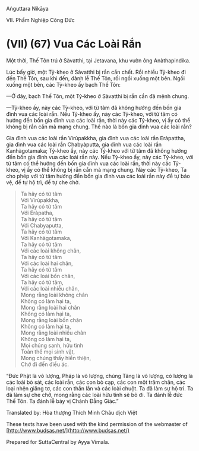 Aṅguttara Nikāya

VII. Phẩm Nghiệp Công Ðức

# (VII) (67) Vua Các Loài Rắn

Một thời, Thế Tôn trú ở Sàvatthi, tại Jetavana, khu vườn ông Anàthapindika.

Lúc bấy giờ, một Tỷ-kheo ở Sàvatthi bị rắn cắn chết. Rồi nhiều Tỷ-kheo đi đến Thế Tôn, sau khi đến, đảnh lễ Thế Tôn, rồi ngồi xuống một bên. Ngồi xuống một bên, các Tỷ-kheo ấy bạch Thế Tôn:

—Ở đây, bạch Thế Tôn, một Tỷ-kheo ở Sàvatthi bị rắn cắn đã mệnh chung.

—Tỷ-kheo ấy, này các Tỷ-kheo, với từ tâm đã không hướng đến bốn gia đình vua các loài rắn. Nếu Tỷ-kheo ấy, này các Tỷ-kheo, với từ tâm có hướng đến bốn gia đình vua các loài rắn, thời này các Tỷ-kheo, vị ấy có thể không bị rắn cắn mà mạng chung. Thế nào là bốn gia đình vua các loài rắn?

Gia đình vua các loài rắn Virùpakkha, gia đình vua các loài rắn Eràpattha, gia đình vua các loài rắn Chabyàputta, gia đình vua các loài rắn Kanhàgotamaka; Tỷ-kheo ấy, này các Tỷ-kheo với từ tâm đã không hướng đến bốn gia đình vua các loài rắn này. Nếu Tỷ-kheo ấy, này các Tỷ-kheo, với từ tâm có thể hướng đến bốn gia đình vua các loài rắn, thời này các Tỷ-kheo, vị ấy có thể không bị rắn cắn mà mạng chung. Này các Tỷ-kheo, Ta cho phép với từ tâm hướng đến bốn gia đình vua các loài rắn này để tự bảo vệ, để tự hộ trì, để tự che chở.

> Ta hãy có từ tâm  
> Với Virùpakkha,  
> Ta hãy có từ tâm  
> Với Eràpatha,  
> Ta hãy có từ tâm  
> Với Chabyaputta,  
> Ta hãy có từ tâm  
> Với Kanhàgotamaka,  
> Ta hãy có từ tâm  
> Với các loài không chân,  
> Ta hãy có từ tâm  
> Với các loài hai chân,  
> Ta hãy có từ tâm  
> Với các loài bốn chân,  
> Ta hãy có từ tâm,  
> Với các loài nhiều chân,  
> Mong rằng loài không chân  
> Không có làm hại ta,  
> Mong rằng loài hai chân  
> Không có làm hại ta,  
> Mong rằng loài bốn chân  
> Không có làm hại ta,  
> Mong rằng loài nhiều chân  
> Không có làm hại ta,  
> Mọi chúng sanh, hữu tình  
> Toàn thể mọi sinh vật,  
> Mong chúng thấy hiền thiện,  
> Chớ đi đến điều ác.

“Ðức Phật là vô lượng, Pháp là vô lượng, chúng Tăng là vô lượng, có lượng là các loài bò sát, các loài rắn, các con bò cạp, các con một trăm chân, các loại nhện giăng tơ, các con thằn lằn và các loài chuột. Ta đã làm sự hộ trì. Ta đã làm sự che chở, mong rằng các loài hữu tình sẽ bỏ đi. Ta đảnh lễ đức Thế Tôn. Ta đảnh lễ bảy vị Chánh Ðẳng Giác.”

Translated by: Hòa thượng Thích Minh Châu dịch Việt

These texts have been used with the kind permission of the webmaster of [http://www.budsas.net/](http://www.budsas.net/)

Prepared for SuttaCentral by Ayya Vimala.